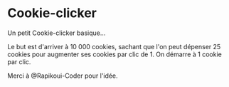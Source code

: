 # Cookie-clicker
Un petit Cookie-clicker basique...

Le but est d'arriver à 10 000 cookies, sachant que l'on peut dépenser 25 cookies pour augmenter ses cookies par clic de 1.
On démarre à 1 cookie par clic.

Merci à @Rapikoui-Coder pour l'idée.
